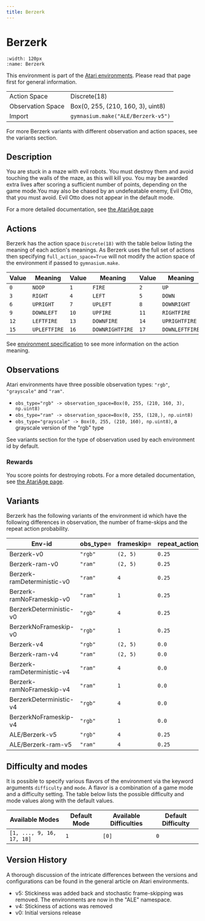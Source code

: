 ```yaml
---
title: Berzerk
---
```


# Berzerk

```{figure} ../_static/videos/environments/berzerk.gif
:width: 120px
:name: Berzerk
```

This environment is part of the <a href='..'>Atari environments</a>. Please read that page first for general information.

|   |   |
|---|---|
| Action Space | Discrete(18) |
| Observation Space | Box(0, 255, (210, 160, 3), uint8) |
| Import | `gymnasium.make("ALE/Berzerk-v5")` |

For more Berzerk variants with different observation and action spaces, see the variants section.

## Description

You are stuck in a maze with evil robots. You must destroy them and avoid touching the walls of the maze, as this will kill you. You may be awarded extra lives after scoring a sufficient number of points, depending on the game mode.You may also be chased by an undefeatable enemy, Evil Otto, that you must avoid. Evil Otto does not appear in the default mode.

For a more detailed documentation, see [the AtariAge page](https://atariage.com/manual_html_page.php?SoftwareID=866)

## Actions

Berzerk has the action space `Discrete(18)` with the table below listing the meaning of each action's meanings.
As Berzerk uses the full set of actions then specifying `full_action_space=True` will not modify the action space of the environment if passed to `gymnasium.make`.

| Value   | Meaning      | Value   | Meaning         | Value   | Meaning        |
|---------|--------------|---------|-----------------|---------|----------------|
| `0`     | `NOOP`       | `1`     | `FIRE`          | `2`     | `UP`           |
| `3`     | `RIGHT`      | `4`     | `LEFT`          | `5`     | `DOWN`         |
| `6`     | `UPRIGHT`    | `7`     | `UPLEFT`        | `8`     | `DOWNRIGHT`    |
| `9`     | `DOWNLEFT`   | `10`    | `UPFIRE`        | `11`    | `RIGHTFIRE`    |
| `12`    | `LEFTFIRE`   | `13`    | `DOWNFIRE`      | `14`    | `UPRIGHTFIRE`  |
| `15`    | `UPLEFTFIRE` | `16`    | `DOWNRIGHTFIRE` | `17`    | `DOWNLEFTFIRE` |

See [environment specification](../env-spec) to see more information on the action meaning.

## Observations

Atari environments have three possible observation types: `"rgb"`, `"grayscale"` and `"ram"`.

- `obs_type="rgb" -> observation_space=Box(0, 255, (210, 160, 3), np.uint8)`
- `obs_type="ram" -> observation_space=Box(0, 255, (128,), np.uint8)`
- `obs_type="grayscale" -> Box(0, 255, (210, 160), np.uint8)`, a grayscale version of the "rgb" type

See variants section for the type of observation used by each environment id by default.

### Rewards

You score points for destroying robots.
For a more detailed documentation, see [the AtariAge page](https://atariage.com/manual_html_page.php?SystemID=2600&SoftwareID=866&itemTypeID=HTMLMANUAL).

## Variants

Berzerk has the following variants of the environment id which have the following differences in observation,
the number of frame-skips and the repeat action probability.

| Env-id                      | obs_type=   | frameskip=   | repeat_action_probability=   |
|-----------------------------|-------------|--------------|------------------------------|
| Berzerk-v0                  | `"rgb"`     | `(2, 5)`     | `0.25`                       |
| Berzerk-ram-v0              | `"ram"`     | `(2, 5)`     | `0.25`                       |
| Berzerk-ramDeterministic-v0 | `"ram"`     | `4`          | `0.25`                       |
| Berzerk-ramNoFrameskip-v0   | `"ram"`     | `1`          | `0.25`                       |
| BerzerkDeterministic-v0     | `"rgb"`     | `4`          | `0.25`                       |
| BerzerkNoFrameskip-v0       | `"rgb"`     | `1`          | `0.25`                       |
| Berzerk-v4                  | `"rgb"`     | `(2, 5)`     | `0.0`                        |
| Berzerk-ram-v4              | `"ram"`     | `(2, 5)`     | `0.0`                        |
| Berzerk-ramDeterministic-v4 | `"ram"`     | `4`          | `0.0`                        |
| Berzerk-ramNoFrameskip-v4   | `"ram"`     | `1`          | `0.0`                        |
| BerzerkDeterministic-v4     | `"rgb"`     | `4`          | `0.0`                        |
| BerzerkNoFrameskip-v4       | `"rgb"`     | `1`          | `0.0`                        |
| ALE/Berzerk-v5              | `"rgb"`     | `4`          | `0.25`                       |
| ALE/Berzerk-ram-v5          | `"ram"`     | `4`          | `0.25`                       |

## Difficulty and modes

It is possible to specify various flavors of the environment via the keyword arguments `difficulty` and `mode`.
A flavor is a combination of a game mode and a difficulty setting. The table below lists the possible difficulty and mode values
along with the default values.

| Available Modes           | Default Mode   | Available Difficulties   | Default Difficulty   |
|---------------------------|----------------|--------------------------|----------------------|
| `[1, ..., 9, 16, 17, 18]` | `1`            | `[0]`                    | `0`                  |

## Version History

A thorough discussion of the intricate differences between the versions and configurations can be found in the general article on Atari environments.

* v5: Stickiness was added back and stochastic frame-skipping was removed. The environments are now in the "ALE" namespace.
* v4: Stickiness of actions was removed
* v0: Initial versions release

